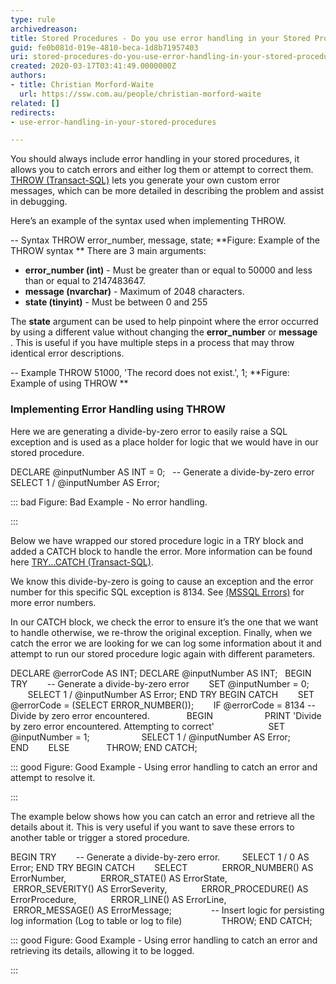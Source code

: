 ```yaml
---
type: rule
archivedreason: 
title: Stored Procedures - Do you use error handling in your Stored Procedures?
guid: fe0b081d-019e-4810-beca-1d8b71957403
uri: stored-procedures-do-you-use-error-handling-in-your-stored-procedures
created: 2020-03-17T03:41:49.0000000Z
authors:
- title: Christian Morford-Waite
  url: https://ssw.com.au/people/christian-morford-waite
related: []
redirects:
- use-error-handling-in-your-stored-procedures

---
```


You should always include error handling in your stored procedures, it allows you to catch errors and either log them or attempt to correct them.
[THROW (Transact-SQL)](https&#58;//docs.microsoft.com/en-us/sql/t-sql/language-elements/throw-transact-sql?view=sql-server-ver15) lets you generate your own custom error messages, which can be more detailed in describing the problem and assist in debugging.

<!--endintro-->

Here’s an example of the syntax used when implementing THROW.

-- Syntax
THROW error\_number, message, state;
 **Figure: Example of the THROW syntax
** 
There are 3 main arguments:

* **error\_number (int)** - Must be greater than or equal to 50000 and less than or equal to 2147483647.
* **message (nvarchar)** - Maximum of 2048 characters.
* **state (tinyint)** - Must be between 0 and 255

The  **state** argument can be used to help pinpoint where the error occurred by using a different value without changing the  **error\_number** or  **message** . This is useful if you have multiple steps in a process that may throw identical error descriptions.

-- Example
THROW 51000, 'The record does not exist.', 1;
 **Figure: Example of using THROW
** 
### Implementing Error Handling using THROW


Here we are generating a divide-by-zero error to easily raise a SQL exception and is used as a place holder for logic that we would have in our stored procedure.

DECLARE @inputNumber AS INT = 0;
 
-- Generate a divide-by-zero error
SELECT 1 / @inputNumber AS Error;

::: bad
Figure: Bad Example - No error handling.

:::

Below we have wrapped our stored procedure logic in a TRY block and added a CATCH block to handle the error. More information can be found here [TRY...CATCH (Transact-SQL)](https&#58;//docs.microsoft.com/en-us/sql/t-sql/language-elements/try-catch-transact-sql?view=sql-server-ver15).

We know this divide-by-zero is going to cause an exception and the error number for this specific SQL exception is 8134. See [(MSSQL Errors)](https&#58;//docs.microsoft.com/en-us/sql/relational-databases/errors-events/database-engine-events-and-errors?view=sql-server-ver15) for more error numbers.

In our CATCH block, we check the error to ensure it’s the one that we want to handle otherwise, we re-throw the original exception.
Finally, when we catch the error we are looking for we can log some information about it and attempt to run our stored procedure logic again with different parameters.

DECLARE @errorCode AS INT;
DECLARE @inputNumber AS INT;
 
BEGIN TRY
       -- Generate a divide-by-zero error
       SET @inputNumber = 0;
       SELECT 1 / @inputNumber AS Error;
END TRY
BEGIN CATCH
       SET @errorCode = (SELECT ERROR\_NUMBER());
       IF @errorCode = 8134 -- Divide by zero error encountered.
              BEGIN
                    PRINT 'Divide by zero error encountered. Attempting to correct'
                     SET @inputNumber = 1;
                    SELECT 1 / @inputNumber AS Error;
             END
       ELSE
              THROW;
END CATCH;

::: good
Figure: Good Example - Using error handling to catch an error and attempt to resolve it.

:::

The example below shows how you can catch an error and retrieve all the details about it.
This is very useful if you want to save these errors to another table or trigger a stored procedure.

BEGIN TRY
       -- Generate a divide-by-zero error. 
       SELECT 1 / 0 AS Error;
END TRY
BEGIN CATCH
       SELECT
             ERROR\_NUMBER() AS ErrorNumber,
             ERROR\_STATE() AS ErrorState,
             ERROR\_SEVERITY() AS ErrorSeverity,
             ERROR\_PROCEDURE() AS ErrorProcedure,
             ERROR\_LINE() AS ErrorLine,
             ERROR\_MESSAGE() AS ErrorMessage;
			 
			             -- Insert logic for persisting log information (Log to table or log to file)
 
             THROW;
END CATCH;

::: good
Figure: Good Example - Using error handling to catch an error and retrieving its details, allowing it to be logged.

:::
